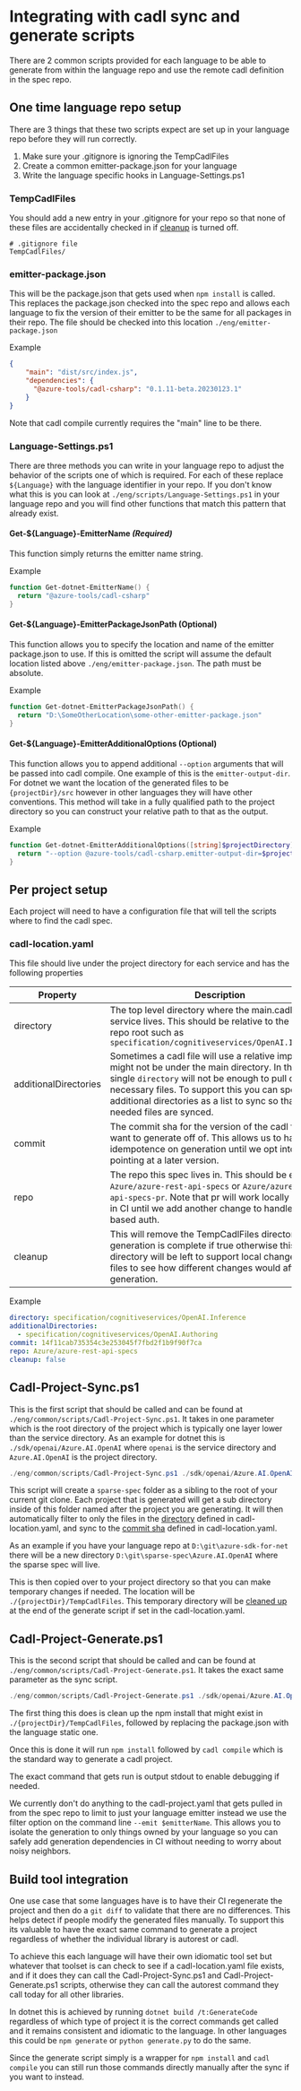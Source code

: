 # Integrating with cadl sync and generate scripts

There are 2 common scripts provided for each language to be able to generate from within the language
repo and use the remote cadl definition in the spec repo.

## One time language repo setup

There are 3 things that these two scripts expect are set up in your language repo before they will run correctly.
1. Make sure your .gitignore is ignoring the TempCadlFiles
2. Create a common emitter-package.json for your language
3. Write the language specific hooks in Language-Settings.ps1

### TempCadlFiles

You should add a new entry in your .gitignore for your repo so that none of these files are accidentally checked in if [cleanup](#cleanup-anchor) is turned off.

```
# .gitignore file
TempCadlFiles/
```

### emitter-package.json

This will be the package.json that gets used when `npm install` is called.  This replaces the package.json checked into the spec repo and allows each language to fix the version of their emitter to be the same for all packages in their repo.
The file should be checked into this location `./eng/emitter-package.json`

Example

```json
{
    "main": "dist/src/index.js",
    "dependencies": {
      "@azure-tools/cadl-csharp": "0.1.11-beta.20230123.1"
    }
}
```

Note that cadl compile currently requires the "main" line to be there.

### Language-Settings.ps1

There are three methods you can write in your language repo to adjust the behavior of the scripts one of which is required.
For each of these replace `${Language}` with the language identifier in your repo.  If you don't know what this is you can look at `./eng/scripts/Language-Settings.ps1` in your language repo and you will find other functions that match this pattern that already exist.

#### Get-${Language}-EmitterName *(Required)*

This function simply returns the emitter name string.

Example

```powershell
function Get-dotnet-EmitterName() {
  return "@azure-tools/cadl-csharp"
}
```

#### Get-${Language}-EmitterPackageJsonPath (Optional)

This function allows you to specify the location and name of the emitter package.json to use.  If this is omitted the script will assume the default location listed above `./eng/emitter-package.json`.  The path must be absolute.

Example

```powershell
function Get-dotnet-EmitterPackageJsonPath() {
  return "D:\SomeOtherLocation\some-other-emitter-package.json"
}
```

#### Get-${Language}-EmitterAdditionalOptions (Optional)

This function allows you to append additional `--option` arguments that will be passed into cadl compile.  One example of this is the `emitter-output-dir`.  For dotnet we want the location of the generated files to be `{projectDir}/src` however in other languages they will have other conventions.  This method will take in a fully qualified path to the project directory so you can construct your relative path to that as the output.

Example

```powershell
function Get-dotnet-EmitterAdditionalOptions([string]$projectDirectory) {
  return "--option @azure-tools/cadl-csharp.emitter-output-dir=$projectDirectory/src"
}
```

## Per project setup

Each project will need to have a configuration file that will tell the scripts where to find the cadl spec.

### cadl-location.yaml

This file should live under the project directory for each service and has the following properties

| Property | Description | IsRequired |
| --- | --- | --- |
| <a id="directory-anchor"></a> directory | The top level directory where the main.cadl for the service lives.  This should be relative to the spec repo root such as `specification/cognitiveservices/OpenAI.Inference` | true |
| <a id="additionalDirectories-anchor"></a> additionalDirectories | Sometimes a cadl file will use a relative import that might not be under the main directory.  In this case a single `directory` will not be enough to pull down all necessary files.  To support this you can specify additional directories as a list to sync so that all needed files are synced. | false: default = null |
| <a id="commit-anchor"></a> commit | The commit sha for the version of the cadl files you want to generate off of.  This allows us to have idempotence on generation until we opt into pointing at a later version. | true |
| <a id="repo-anchor"></a> repo | The repo this spec lives in.  This should be either `Azure/azure-rest-api-specs` or `Azure/azure-rest-api-specs-pr`.  Note that pr will work locally but not in CI until we add another change to handle token based auth. | true |
| <a id="cleanup-anchor"></a> cleanup | This will remove the TempCadlFiles directory after generation is complete if true otherwise this directory will be left to support local changes to the files to see how different changes would affect the generation. | false: default = true |

Example

```yml
directory: specification/cognitiveservices/OpenAI.Inference
additionalDirectories:
  - specification/cognitiveservices/OpenAI.Authoring
commit: 14f11cab735354c3e253045f7fbd2f1b9f90f7ca
repo: Azure/azure-rest-api-specs
cleanup: false
```

## Cadl-Project-Sync.ps1

This is the first script that should be called and can be found at `./eng/common/scripts/Cadl-Project-Sync.ps1`.  It takes in one parameter which is the root directory of the project which is typically one layer lower than the service directory.  As an example for dotnet this is `./sdk/openai/Azure.AI.OpenAI` where `openai` is the service directory and `Azure.AI.OpenAI` is the project directory.

```powershell
./eng/common/scripts/Cadl-Project-Sync.ps1 ./sdk/openai/Azure.AI.OpenAI
```

This script will create a `sparse-spec` folder as a sibling to the root of your current git clone.  Each project that is generated will get a sub directory inside of this folder named after the project you are generating.  It will then automatically filter to only the files in the [directory](#directory-anchor) defined in cadl-location.yaml, and sync to the [commit sha](#commit-anchor) defined in cadl-location.yaml.

As an example if you have your language repo at `D:\git\azure-sdk-for-net` there will be a new directory `D:\git\sparse-spec\Azure.AI.OpenAI` where the sparse spec will live.

This is then copied over to your project directory so that you can make temporary changes if needed.  The location will be `./{projectDir}/TempCadlFiles`.  This temporary directory will be [cleaned up](#cleanup-anchor) at the end of the generate script if set in the cadl-location.yaml.

## Cadl-Project-Generate.ps1

This is the second script that should be called and can be found at `./eng/common/scripts/Cadl-Project-Generate.ps1`.  It takes the exact same parameter as the sync script.

```powershell
./eng/common/scripts/Cadl-Project-Generate.ps1 ./sdk/openai/Azure.AI.OpenAI
```

The first thing this does is clean up the npm install that might exist in `./{projectDir}/TempCadlFiles`, followed by replacing the package.json with the language static one.

Once this is done it will run `npm install` followed by `cadl compile` which is the standard way to generate a cadl project.

The exact command that gets run is output stdout to enable debugging if needed.

We currently don't do anything to the cadl-project.yaml that gets pulled in from the spec repo to limit to just your language emitter instead we use the filter option on the command line `--emit $emitterName`.  This allows you to isolate the generation to only things owned by your language so you can safely add generation dependencies in CI without needing to worry about noisy neighbors.

## Build tool integration

One use case that some languages have is to have their CI regenerate the project and then do a `git diff` to validate that there are no differences.  This helps detect if people modify the generated files manually.  To support this its valuable to have the exact same command to generate a project regardless of whether the individual library is autorest or cadl.

To achieve this each language will have their own idiomatic tool set but whatever that toolset is can check to see if a cadl-location.yaml file exists, and if it does they can call the Cadl-Project-Sync.ps1 and Cadl-Project-Generate.ps1 scripts, otherwise they can call the autorest command they call today for all other libraries.

In dotnet this is achieved by running `dotnet build /t:GenerateCode` regardless of which type of project it is the correct commands get called and it remains consistent and idiomatic to the language.  In other languages this could be `npm generate` or `python generate.py` to do the same.

Since the generate script simply is a wrapper for `npm install` and `cadl compile` you can still run those commands directly manually after the sync if you want to instead.
